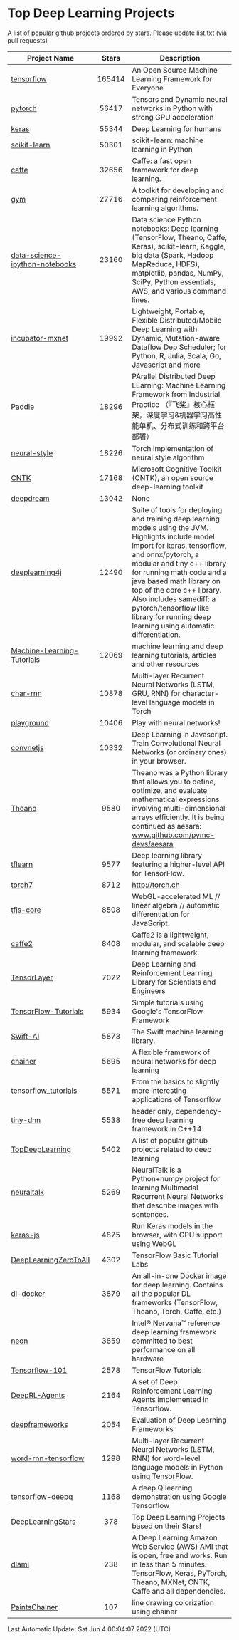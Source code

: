 # Top Deep Learning Projects
A list of popular github projects ordered by stars.
Please update list.txt (via pull requests)

|Project Name| Stars | Description |
| ---------- |:-----:| ----------- |
| [tensorflow](https://github.com/tensorflow/tensorflow) | 165414 | An Open Source Machine Learning Framework for Everyone |
| [pytorch](https://github.com/pytorch/pytorch) | 56417 | Tensors and Dynamic neural networks in Python with strong GPU acceleration |
| [keras](https://github.com/keras-team/keras) | 55344 | Deep Learning for humans |
| [scikit-learn](https://github.com/scikit-learn/scikit-learn) | 50301 | scikit-learn: machine learning in Python |
| [caffe](https://github.com/BVLC/caffe) | 32656 | Caffe: a fast open framework for deep learning. |
| [gym](https://github.com/openai/gym) | 27716 | A toolkit for developing and comparing reinforcement learning algorithms. |
| [data-science-ipython-notebooks](https://github.com/donnemartin/data-science-ipython-notebooks) | 23160 | Data science Python notebooks: Deep learning (TensorFlow, Theano, Caffe, Keras), scikit-learn, Kaggle, big data (Spark, Hadoop MapReduce, HDFS), matplotlib, pandas, NumPy, SciPy, Python essentials, AWS, and various command lines. |
| [incubator-mxnet](https://github.com/apache/incubator-mxnet) | 19992 | Lightweight, Portable, Flexible Distributed/Mobile Deep Learning with Dynamic, Mutation-aware Dataflow Dep Scheduler; for Python, R, Julia, Scala, Go, Javascript and more |
| [Paddle](https://github.com/PaddlePaddle/Paddle) | 18296 | PArallel Distributed Deep LEarning: Machine Learning Framework from Industrial Practice （『飞桨』核心框架，深度学习&机器学习高性能单机、分布式训练和跨平台部署） |
| [neural-style](https://github.com/jcjohnson/neural-style) | 18226 | Torch implementation of neural style algorithm |
| [CNTK](https://github.com/microsoft/CNTK) | 17168 | Microsoft Cognitive Toolkit (CNTK), an open source deep-learning toolkit |
| [deepdream](https://github.com/google/deepdream) | 13042 | None |
| [deeplearning4j](https://github.com/eclipse/deeplearning4j) | 12490 | Suite of tools for deploying and training deep learning models using the JVM. Highlights include model import for keras, tensorflow, and onnx/pytorch, a modular and tiny c++ library for running math code and a java based math library on top of the core c++ library. Also includes samediff: a pytorch/tensorflow like library for running deep learning using automatic differentiation. |
| [Machine-Learning-Tutorials](https://github.com/ujjwalkarn/Machine-Learning-Tutorials) | 12069 | machine learning and deep learning tutorials, articles and other resources  |
| [char-rnn](https://github.com/karpathy/char-rnn) | 10878 | Multi-layer Recurrent Neural Networks (LSTM, GRU, RNN) for character-level language models in Torch |
| [playground](https://github.com/tensorflow/playground) | 10406 | Play with neural networks! |
| [convnetjs](https://github.com/karpathy/convnetjs) | 10332 | Deep Learning in Javascript. Train Convolutional Neural Networks (or ordinary ones) in your browser. |
| [Theano](https://github.com/Theano/Theano) | 9580 | Theano was a Python library that allows you to define, optimize, and evaluate mathematical expressions involving multi-dimensional arrays efficiently. It is being continued as aesara: www.github.com/pymc-devs/aesara |
| [tflearn](https://github.com/tflearn/tflearn) | 9577 | Deep learning library featuring a higher-level API for TensorFlow. |
| [torch7](https://github.com/torch/torch7) | 8712 | http://torch.ch |
| [tfjs-core](https://github.com/tensorflow/tfjs-core) | 8508 | WebGL-accelerated ML // linear algebra // automatic differentiation for JavaScript. |
| [caffe2](https://github.com/facebookarchive/caffe2) | 8408 | Caffe2 is a lightweight, modular, and scalable deep learning framework. |
| [TensorLayer](https://github.com/tensorlayer/TensorLayer) | 7022 | Deep Learning and Reinforcement Learning Library for Scientists and Engineers  |
| [TensorFlow-Tutorials](https://github.com/nlintz/TensorFlow-Tutorials) | 5934 | Simple tutorials using Google's TensorFlow Framework |
| [Swift-AI](https://github.com/Swift-AI/Swift-AI) | 5873 | The Swift machine learning library. |
| [chainer](https://github.com/chainer/chainer) | 5695 | A flexible framework of neural networks for deep learning |
| [tensorflow_tutorials](https://github.com/pkmital/tensorflow_tutorials) | 5571 | From the basics to slightly more interesting applications of Tensorflow |
| [tiny-dnn](https://github.com/tiny-dnn/tiny-dnn) | 5538 | header only, dependency-free deep learning framework in C++14 |
| [TopDeepLearning](https://github.com/aymericdamien/TopDeepLearning) | 5402 | A list of popular github projects related to deep learning |
| [neuraltalk](https://github.com/karpathy/neuraltalk) | 5269 | NeuralTalk is a Python+numpy project for learning Multimodal Recurrent Neural Networks that describe images with sentences. |
| [keras-js](https://github.com/transcranial/keras-js) | 4875 | Run Keras models in the browser, with GPU support using WebGL |
| [DeepLearningZeroToAll](https://github.com/hunkim/DeepLearningZeroToAll) | 4302 | TensorFlow Basic Tutorial Labs |
| [dl-docker](https://github.com/floydhub/dl-docker) | 3879 | An all-in-one Docker image for deep learning. Contains all the popular DL frameworks (TensorFlow, Theano, Torch, Caffe, etc.) |
| [neon](https://github.com/NervanaSystems/neon) | 3859 | Intel® Nervana™ reference deep learning framework committed to best performance on all hardware |
| [Tensorflow-101](https://github.com/sjchoi86/Tensorflow-101) | 2578 | TensorFlow Tutorials |
| [DeepRL-Agents](https://github.com/awjuliani/DeepRL-Agents) | 2164 | A set of Deep Reinforcement Learning Agents implemented in Tensorflow. |
| [deepframeworks](https://github.com/zer0n/deepframeworks) | 2054 | Evaluation of Deep Learning Frameworks |
| [word-rnn-tensorflow](https://github.com/hunkim/word-rnn-tensorflow) | 1298 | Multi-layer Recurrent Neural Networks (LSTM, RNN) for word-level language models in Python using TensorFlow. |
| [tensorflow-deepq](https://github.com/siemanko/tensorflow-deepq) | 1168 | A deep Q learning demonstration using Google Tensorflow |
| [DeepLearningStars](https://github.com/hunkim/DeepLearningStars) | 378 | Top Deep Learning Projects based on their Stars! |
| [dlami](https://github.com/ritchieng/dlami) | 238 | A Deep Learning Amazon Web Service (AWS) AMI that is open, free and works. Run in less than 5 minutes. TensorFlow, Keras, PyTorch, Theano, MXNet, CNTK, Caffe and all dependencies. |
| [PaintsChainer](https://github.com/taizan/PaintsChainer) | 107 | line drawing colorization using chainer |

Last Automatic Update: Sat Jun  4 00:04:07 2022 (UTC)
